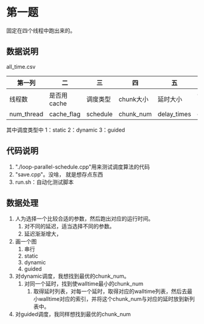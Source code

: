 # 第一题

固定在四个线程中跑出来的。

## 数据说明

all_time.csv

|第一列|二|三|四|五|六|七|
|-|-|-|-|-|-|-|
|线程数|是否用cache|调度类型|chunk大小|延时大小|CPU时间|wall time|
|num_thread|cache_flag|schedule| chunk_num| delay_times| cputime| walltime|

其中调度类型中
1：static
2：dynamic
3：guided

## 代码说明

1. "./loop-parallel-schedule.cpp"用来测试调度算法的代码
1. "save.cpp"。没啥， 就是想存点东西
1. run.sh：自动化测试脚本


## 数据处理

1. 人为选择一个比较合适的参数，然后跑出对应的运行时间。
    1. 对不同的延迟，适当选择不同的参数。
    1. 延迟渐渐增大，
1. 画一个图
    1. 串行
    1. static
    1. dynamic
    1. guided
1. 对dynamic调度，我想找到最优的chunk_num。
    1. 对同一个延时，找到使walltime最小的chunk_num
        1. 取得延时列表，对每一个延时，取得对应的walltime列表，然后去最小walltime对应的索引，并将这个chunk_num与对应的延时放到新列表中。
1. 对guided调度，我同样想找到最优的chunk_num